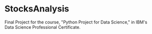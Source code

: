 # StocksAnalysis
Final Project for the course, "Python Project for Data Science," in IBM's Data Science Professional Certificate.
